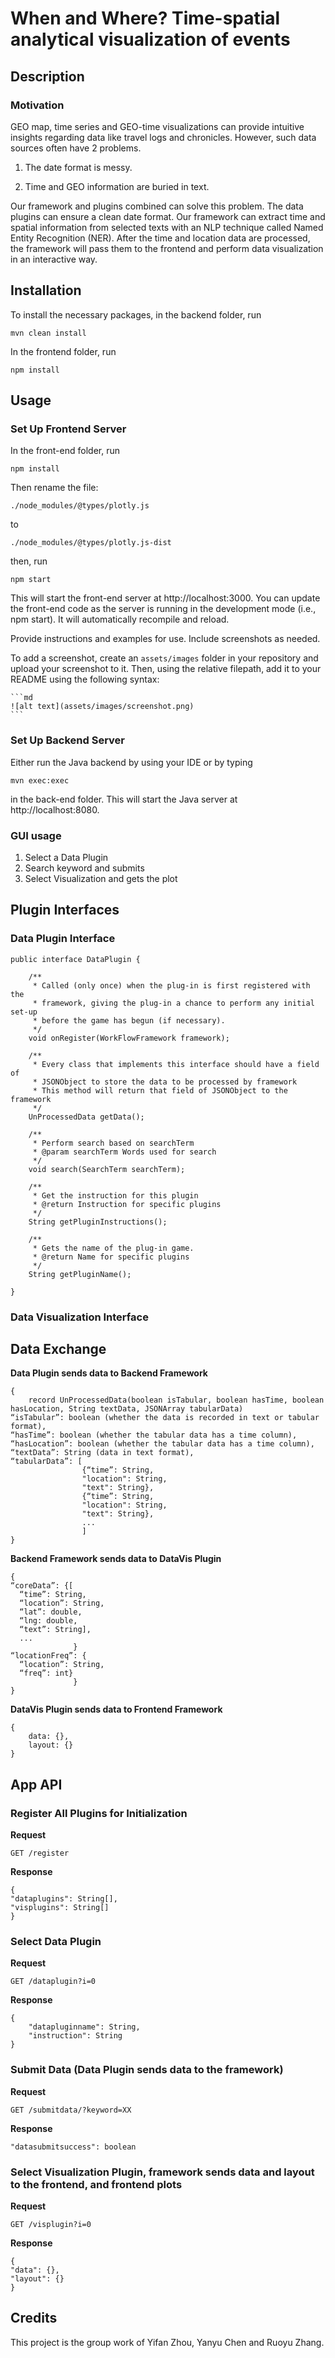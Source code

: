 
# When and Where? Time-spatial analytical visualization of events

## Description
### Motivation

GEO map, time series and GEO-time visualizations can provide intuitive insights regarding data like travel logs and chronicles. However, such data sources often have 2 problems. 

1. The date format is messy.

2. Time and GEO information are buried in text.

Our framework and plugins combined can solve this problem. The data plugins can ensure a clean date format. Our framework can extract time and spatial information from selected texts with an NLP technique called Named Entity Recognition (NER). After the time and location data are processed, the framework will pass them to the frontend and perform data visualization in an interactive way. 


## Installation

To install the necessary packages, in the backend folder, run
```
mvn clean install
```
In the frontend folder, run
```
npm install
```

## Usage

### Set Up Frontend Server
In the front-end folder, run

```
npm install
```
Then rename the file:
```
./node_modules/@types/plotly.js
```

to
```
./node_modules/@types/plotly.js-dist
```

then, run

```
npm start
```

This will start the front-end server at http://localhost:3000. You can update the front-end code as the server is running in the development mode (i.e., npm start). It will automatically recompile and reload.

Provide instructions and examples for use. Include screenshots as needed.

To add a screenshot, create an `assets/images` folder in your repository and upload your screenshot to it. Then, using the relative filepath, add it to your README using the following syntax:

    ```md
    ![alt text](assets/images/screenshot.png)
    ```
### Set Up Backend Server 
Either run the Java backend by using your IDE or by typing 

```
mvn exec:exec
```
in the back-end folder. This will start the Java server at http://localhost:8080.



### GUI usage
1. Select a Data Plugin
2. Search keyword and submits
3. Select Visualization and gets the plot


	
## Plugin Interfaces
### Data Plugin Interface
```
public interface DataPlugin {

    /**
     * Called (only once) when the plug-in is first registered with the
     * framework, giving the plug-in a chance to perform any initial set-up
     * before the game has begun (if necessary).
     */
    void onRegister(WorkFlowFramework framework);
    
    /**
     * Every class that implements this interface should have a field of 
     * JSONObject to store the data to be processed by framework
     * This method will return that field of JSONObject to the framework
     */
    UnProcessedData getData();

    /**
     * Perform search based on searchTerm
     * @param searchTerm Words used for search
     */
    void search(SearchTerm searchTerm);

    /**
     * Get the instruction for this plugin
     * @return Instruction for specific plugins
     */
    String getPluginInstructions();

    /**
     * Gets the name of the plug-in game.
     * @return Name for specific plugins
     */
    String getPluginName();
 
}
```
### Data Visualization Interface	

	
## Data Exchange
**Data Plugin sends data to Backend Framework**
```
{
	record UnProcessedData(boolean isTabular, boolean hasTime, boolean hasLocation, String textData, JSONArray tabularData)
“isTabular”: boolean (whether the data is recorded in text or tabular format),
“hasTime”: boolean (whether the tabular data has a time column), 
“hasLocation”: boolean (whether the tabular data has a time column),
“textData”: String (data in text format),
“tabularData”: [
				{“time”: String, 
				"location": String, 
				"text": String},
				{“time”: String, 
				"location": String, 
				"text": String},
				...
				]
}
```

**Backend Framework sends data to DataVis Plugin**
```
{
“coreData”: {[
  “time”: String,
  “location”: String, 
  “lat”: double,
  “lng: double,
  “text”: String],
  ...
              }
“locationFreq”: {
  “location”: String,
  “freq”: int}
              }
}
```

**DataVis Plugin sends data to Frontend Framework**
```
{
	data: {},
	layout: {}
}
```

## App API

### Register All Plugins for Initialization

**Request**

```
GET /register
```

**Response**
```
{
"dataplugins": String[],
"visplugins": String[]
}
```

### Select Data Plugin

**Request**

```
GET /dataplugin?i=0
```

**Response**
```
{
	"datapluginname": String,
	"instruction": String
}
```


### Submit Data (Data Plugin sends data to the framework)
**Request**
```
GET /submitdata/?keyword=XX
```
**Response**
```
"datasubmitsuccess": boolean
```

### Select Visualization Plugin, framework sends data and layout to the frontend, and frontend plots
**Request**
```
GET /visplugin?i=0
```
**Response**
```
{
"data": {},
"layout": {}
}
```





## Credits

This project is the group work of Yifan Zhou, Yanyu Chen and Ruoyu Zhang. 






